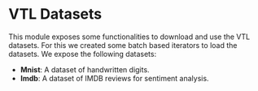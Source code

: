 # VTL Datasets

This module exposes some functionalities to download and use the VTL datasets.
For this we created some batch based iterators to load the datasets.
We expose the following datasets:

- **Mnist**: A dataset of handwritten digits.
- **Imdb**: A dataset of IMDB reviews for sentiment analysis.
